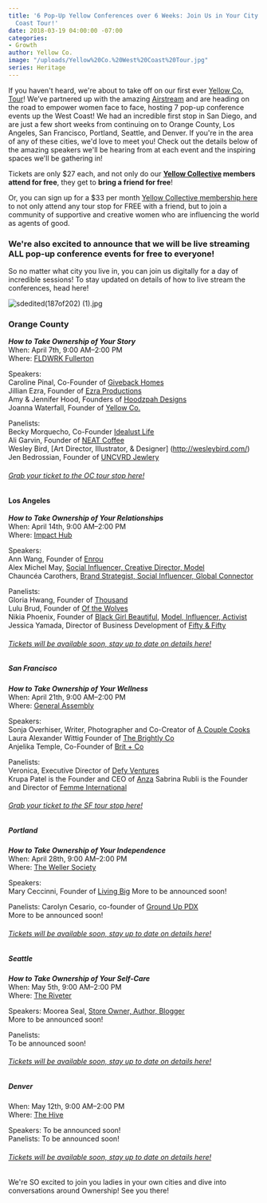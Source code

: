 ```yaml
---
title: '6 Pop-Up Yellow Conferences over 6 Weeks: Join Us in Your City on Our West
  Coast Tour!'
date: 2018-03-19 04:00:00 -07:00
categories:
- Growth
author: Yellow Co.
image: "/uploads/Yellow%20Co.%20West%20Coast%20Tour.jpg"
series: Heritage
---
```


If you haven't heard, we're about to take off on our first ever [Yellow Co. Tour](https://yellowcollective.lpages.co/yellow-west-coast-tour-2018/)! We’ve partnered up with the amazing [Airstream](https://www.airstream.com/) and are heading on the road to empower women face to face, hosting 7 pop-up conference events up the West Coast! We had an incredible first stop in San Diego, and are just a few short weeks from continuing on to Orange County, Los Angeles, San Francisco, Portland, Seattle, and Denver. If you're in the area of any of these cities, we'd love to meet you! Check out the details below of the amazing speakers we'll be hearing from at each event and the inspiring spaces we'll be gathering in!

Tickets are only $27 each, and not only do our **[Yellow Collective](https://yellowco.co/membership/) members attend for free**, they get to **bring a friend for free**!

Or, you can sign up for a $33 per month [Yellow Collective membership here](https://yellowco.co/membership/) to not only attend any tour stop for FREE with a friend, but to join a community of supportive and creative women who are influencing the world as agents of good.

### We're also excited to announce that we will be live streaming ALL pop-up conference events for free to everyone!

So no matter what city you live in, you can join us digitally for a day of incredible sessions! To stay updated on details of how to live stream the conferences, head here!

![sdedited(187of202) (1).jpg](/uploads/sdedited(187of202)%20(1).jpg)

### Orange County

***How to Take Ownership of Your Story***  
When: April 7th, 9:00 AM–2:00 PM  
Where: [FLDWRK Fullerton](https://fldwrk.io/)

Speakers:  
Caroline Pinal, Co-Founder of [Giveback Homes](https://givebackhomes.com/)  
Jillian Ezra, Founder of [Ezra Productions](https://ezraproductions.com/)  
Amy & Jennifer Hood, Founders of [Hoodzpah Designs](https://hoodzpahdesign.com/)  
Joanna Waterfall, Founder of [Yellow Co.](https://yellowco.co/)

Panelists:  
Becky Morquecho, Co-Founder [Idealust Life](http://idealustlife.com/)  
Ali Garvin, Founder of [NEAT Coffee](http://www.neat.coffee/)  
Wesley Bird, [Art Director, Illustrator, & Designer] (http://wesleybird.com/)  
Jen Bedrossian, Founder of [UNCVRD Jewlery](http://www.uncvrdjewelry.com/)

###### [Grab your ticket to the OC tour stop here!](https://www.universe.com/events/yellow-co-tour-orange-county-april-7th-tickets-fullerton-P9SQBX)

#### Los Angeles

***How to Take Ownership of Your Relationships***  
When: April 14th, 9:00 AM–2:00 PM  
Where: [Impact Hub](https://www.impacthubla.com/)

Speakers:  
Ann Wang, Founder of [Enrou](https://enrou.co/)  
Alex Michel May, [Social Influencer, Creative Director, Model](http://alexmichaelmay.com/)  
Chauncéa Carothers, [Brand Strategist, Social Influencer, Global Connector](https://www.instagram.com/chauncea/)

Panelists:  
Gloria Hwang, Founder of [Thousand](https://www.explorethousand.com/)  
Lulu Brud, Founder of [Of the Wolves](http://ofthewolves.com/)  
Nikia Phoenix, Founder of [Black Girl Beautiful](https://www.blackgirlbeautiful.com/), [Model, Influencer, Activist](http://www.nikiaphoenix.com/)  
Jessica Yamada, Director of Business Development of [Fifty & Fifty](https://fiftyandfifty.org/)

###### [Tickets will be available soon, stay up to date on details here!](https://yellowconference.us3.list-manage.com/subscribe?u=3f8e45f74e0653e404965e2ef&id=41e72cb91f)

##### San Francisco

***How to Take Ownership of Your Wellness***  
When: April 21th, 9:00 AM–2:00 PM  
Where: [General Assembly](https://generalassemb.ly/locations/san-francisco)

Speakers:  
Sonja Overhiser, Writer, Photographer and Co-Creator of [A Couple Cooks](https://www.acouplecooks.com/about/)  
Laura Alexander Wittig Founder of [The Brightly Co](https://thebrightly.co/)  
Anjelika Temple, Co-Founder of [Brit \+ Co](https://www.brit.co/)

Panelists:  
Veronica, Executive Director of [Defy Ventures](https://defyventures.org/)  
Krupa Patel is the Founder and CEO of [Anza](http://anza.co.com/)
Sabrina Rubli is the Founder and Director of [Femme International](https://www.femmeinternational.org/)

###### [Grab your ticket to the SF tour stop here!](https://generalassemb.ly/education/yellow-co-tour/san-francisco/46461)

##### Portland

***How to Take Ownership of Your Independence***  
When: April 28th, 9:00 AM–2:00 PM  
Where: [The Weller Society](https://www.thewellersociety.com/)

Speakers:  
Mary Ceccinni, Founder of [Living Big](https://livingbigtravel.com/)
More to be announced soon!

Panelists:
Carolyn Cesario, co-founder of [Ground Up PDX](https://www.grounduppdx.com/)  
More to be announced soon!

###### [Tickets will be available soon, stay up to date on details here!](https://yellowconference.us3.list-manage.com/subscribe?u=3f8e45f74e0653e404965e2ef&id=41e72cb91f)

##### Seattle

***How to Take Ownership of Your Self-Care***  
When: May 5th, 9:00 AM–2:00 PM  
Where: [The Riveter](https://theriveter.co/)

Speakers:
Moorea Seal, [Store Owner, Author, Blogger](http://www.moorea-seal.com/)  
More to be announced soon!

Panelists:  
To be announced soon!

###### [Tickets will be available soon, stay up to date on details here!](https://yellowconference.us3.list-manage.com/subscribe?u=3f8e45f74e0653e404965e2ef&id=41e72cb91f)

##### Denver

When: May 12th, 9:00 AM–2:00 PM  
Where: [The Hive](https://www.thehiveon16th.com/)

Speakers: To be announced soon!
\
Panelists: To be announced soon!

###### [Tickets will be available soon, stay up to date on details here!](https://yellowconference.us3.list-manage.com/subscribe?u=3f8e45f74e0653e404965e2ef&id=41e72cb91f)

We're SO excited to join you ladies in your own cities and dive into conversations around Ownership! See you there!
